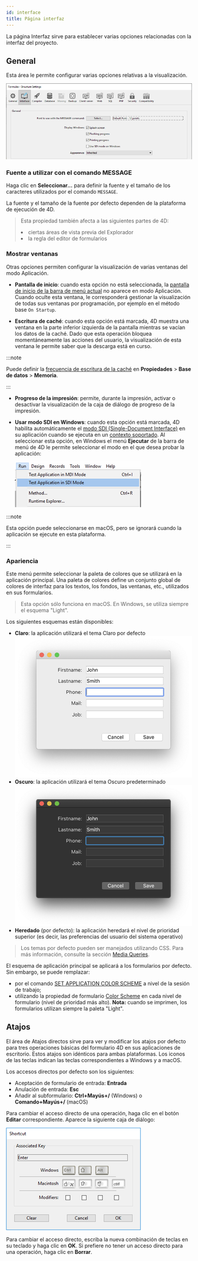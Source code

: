 ```yaml
---
id: interface
title: Página interfaz
---
```


 
La página Interfaz sirve para establecer varias opciones relacionadas con la interfaz del proyecto.

## General

Esta área le permite configurar varias opciones relativas a la visualización.

![](../assets/en/settings/interface-page.png)

### Fuente a utilizar con el comando MESSAGE

Haga clic en **Seleccionar...** para definir la fuente y el tamaño de los caracteres utilizados por el comando `MESSAGE`.

La fuente y el tamaño de la fuente por defecto dependen de la plataforma de ejecución de 4D.

> Esta propiedad también afecta a las siguientes partes de 4D: <li>ciertas áreas de vista previa del Explorador</li><li>la regla del editor de formularios</li>
### Mostrar ventanas

Otras opciones permiten configurar la visualización de varias ventanas del modo Aplicación.

-   **Pantalla de inicio**: cuando esta opción no está seleccionada, la [pantalla de inicio de la barra de menú actual](Menus/bars.md#splash-screen) no aparece en modo Aplicación. Cuando oculte esta ventana, le corresponderá gestionar la visualización de todas sus ventanas por programación, por ejemplo en el método base `On Startup`.

-   **Escritura de caché**: cuando esta opción está marcada, 4D muestra una ventana en la parte inferior izquierda de la pantalla mientras se vacían los datos de la caché. Dado que esta operación bloquea momentáneamente las acciones del usuario, la visualización de esta ventana le permite saber que la descarga está en curso.

:::note

Puede definir la [frecuencia de escritura de la caché](database.md#memory-page) en **Propiedades** > **Base de datos** > **Memoria**.

:::

-   **Progreso de la impresión**: permite, durante la impresión, activar o desactivar la visualización de la caja de diálogo de progreso de la impresión.

-   **Usar modo SDI en Windows**: cuando esta opción está marcada, 4D habilita automáticamente el [modo SDI (Single-Document Interface)](../Menus/sdi.md) en su aplicación cuando se ejecuta en un [contexto soportado](../Menus/sdi.md#sdi-mode-availability). Al seleccionar esta opción, en Windows el menú **Ejecutar** de la barra de menú de 4D le permite seleccionar el modo en el que desea probar la aplicación:

    ![](../assets/en/settings/sdi-mdi.png)

:::note

Esta opción puede seleccionarse en macOS, pero se ignorará cuando la aplicación se ejecute en esta plataforma.

:::



### Apariencia

Este menú permite seleccionar la paleta de colores que se utilizará en la aplicación principal. Una paleta de colores define un conjunto global de colores de interfaz para los textos, los fondos, las ventanas, etc., utilizados en sus formularios.

> Esta opción sólo funciona en macOS. En Windows, se utiliza siempre el esquema "Light".

Los siguientes esquemas están disponibles:

-   **Claro**: la aplicación utilizará el tema Claro por defecto ![](../assets/en/settings/light-appearance.png)
-   **Oscuro**: la aplicación utilizará el tema Oscuro predeterminado ![](../assets/en/settings/dark-appearance.png)
-   **Heredado** (por defecto): la aplicación heredará el nivel de prioridad superior (es decir, las preferencias del usuario del sistema operativo)

> Los temas por defecto pueden ser manejados utilizando CSS. Para más información, consulte la sección [Media Queries](../FormEditor/createStylesheet.md#media-queries).

El esquema de aplicación principal se aplicará a los formularios por defecto. Sin embargo, se puede remplazar:

-   por el comando [SET APPLICATION COLOR SCHEME](https://doc.4d.com/4dv19R/help/command/en/page1762.html) a nivel de la sesión de trabajo;
-   utilizando la propiedad de formulario [Color Scheme](../FormEditor/propertiesForm.html#color-scheme) en cada nivel de formulario (nivel de prioridad más alto). **Nota:** cuando se imprimen, los formularios utilizan siempre la paleta "Light".

## Atajos

El área de Atajos directos sirve para ver y modificar los atajos por defecto para tres operaciones básicas del formulario 4D en sus aplicaciones de escritorio. Estos atajos son idénticos para ambas plataformas. Los iconos de las teclas indican las teclas correspondientes a Windows y a macOS.

Los accesos directos por defecto son los siguientes:

-   Aceptación de formulario de entrada: **Entrada**
-   Anulación de entrada: **Esc**
-   Añadir al subformulario: **Ctrl+Mayús+/** (Windows) o **Comando+Mayús+/** (macOS)

Para cambiar el acceso directo de una operación, haga clic en el botón **Editar** correspondiente. Aparece la siguiente caja de diálogo:

![](../assets/en/settings/shortcut.png)

Para cambiar el acceso directo, escriba la nueva combinación de teclas en su teclado y haga clic en **OK**. Si prefiere no tener un acceso directo para una operación, haga clic en **Borrar**.


